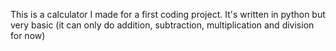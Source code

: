 This is a calculator I made for a first coding project. It's written in python but very basic (it can only do addition, subtraction, multiplication and division for now)
